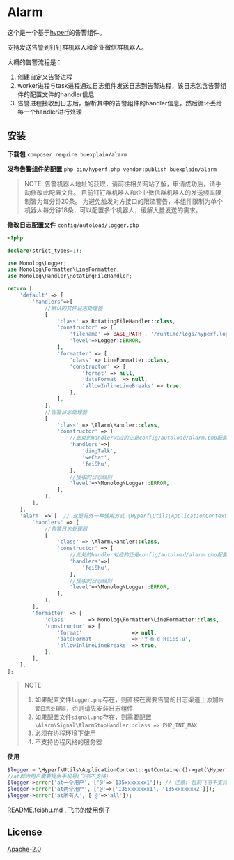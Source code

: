# Alarm
这个是一个基于[hyperf](https://github.com/hyperf/hyperf "hyperf")的告警组件。

支持发送告警到钉钉群机器人和企业微信群机器人。

大概的告警流程是：
1. 创建自定义告警进程
2. worker进程与task进程通过日志组件发送日志到告警进程，该日志包含告警组件的配置文件的handler信息
3. 告警进程接收到日志后，解析其中的告警组件的handler信息，然后循环丢给每一个handler进行处理

## 安装

**下载包** `composer require buexplain/alarm`

**发布告警组件的配置** `php bin/hyperf.php vendor:publish buexplain/alarm`
> NOTE: 告警机器人地址的获取，请前往相关网站了解，申请成功后，请手动修改此配置文件。
> 目前钉钉群机器人和企业微信群机器人的发送频率限制皆为每分钟20条。
> 为避免触发对方接口的限流警告，本组件限制为单个机器人每分钟18条，可以配置多个机器人，缓解大量发送的需求。

**修改日志配置文件** `config/autoload/logger.php`
```php
<?php

declare(strict_types=1);

use Monolog\Logger;
use Monolog\Formatter\LineFormatter;
use Monolog\Handler\RotatingFileHandler;

return [
    'default' => [
        'handlers'=>[
            //默认的文件日志处理器
            [
                'class' => RotatingFileHandler::class,
                'constructor' => [
                    'filename' => BASE_PATH . '/runtime/logs/hyperf.log',
                    'level'=>Logger::ERROR,
                ],
                'formatter' => [
                    'class' => LineFormatter::class,
                    'constructor' => [
                        'format' => null,
                        'dateFormat' => null,
                        'allowInlineLineBreaks' => true,
                    ],
                ],
            ],
            //告警日志处理器
            [
                'class' => \Alarm\Handler::class,
                'constructor' => [
                    //此处的handler对应的正是config/autoload/alarm.php配置的key值
                    'handlers'=>[
                        'dingTalk',
                        'weChat',
                        'feiShu',
                    ],
                    //接收的日志级别
                    'level'=>\Monolog\Logger::ERROR,
                ],
            ],
        ],
    ],
    'alarm' => [  // 这是另外一种使用方式 \Hyperf\Utils\ApplicationContext::getContainer()->get(\Hyperf\Logger\LoggerFactory::class)->get('xxxxx' , 'alarm')->error('tips');
        'handlers' => [
            //告警日志处理器
            [
                'class' => \Alarm\Handler::class,
                'constructor' => [
                    //此处的handler对应的正是config/autoload/alarm.php配置的key值
                    'handlers'=>[
                        'feiShu',
                    ],
                    //接收的日志级别
                    'level'=>\Monolog\Logger::ERROR,
                ],
            ],
        ],
        'formatter' => [
            'class'       => Monolog\Formatter\LineFormatter::class,
            'constructor' => [
                'format'                => null,
                'dateFormat'            => 'Y-m-d H:i:s.u',
                'allowInlineLineBreaks' => true,
            ],
        ],
    ],
];
```
> NOTE:
>  1. 如果配置文件`logger.php`存在，则直接在需要告警的日志渠道上添加`告警日志处理器`，否则请先安装日志组件
>  2. 如果配置文件`signal.php`存在，则需要配置`\Alarm\Signal\AlarmStopHandler::class => PHP_INT_MAX`
>  3. 必须在协程环境下使用
>  4. 不支持协程风格的服务器
> 

**使用**
```php
$logger = \Hyperf\Utils\ApplicationContext::getContainer()->get(\Hyperf\Logger\LoggerFactory::class)->get();
//at群内用户需要提供手机号(飞书不支持)
$logger->error('at一个用户', ['@'=>'135xxxxxxx1']); // 注意: 目前飞书不支持 @指定用户提醒 , 只能群呼
$logger->error('at两个用户', ['@'=>['135xxxxxxx1', '135xxxxxxx2']]); 
$logger->error('at所有人', ['@'=>'all']); 
```

[README.feishu.md , 飞书的使用例子](README.feishu.md)

## License
[Apache-2.0](http://www.apache.org/licenses/LICENSE-2.0.html)
